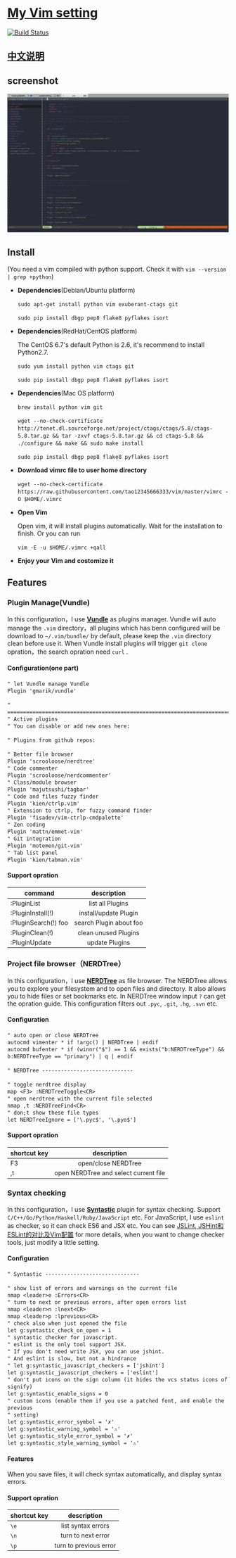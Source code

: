 # [My Vim setting](http://tao12345666333.github.com/vim)
[![Build Status](https://travis-ci.org/tao12345666333/vim.png)](https://travis-ci.org/tao12345666333/vim)

## [中文说明](README-zh.md)

## screenshot

![screenshot.png](screenshot.png)

## Install
(You need a vim compiled with python support. Check it with `vim --version | grep +python`)

* **Dependencies**(Debian/Ubuntu platform)

    `sudo apt-get install python vim exuberant-ctags git`

    `sudo pip install dbgp pep8 flake8 pyflakes isort`

* **Dependencies**(RedHat/CentOS platform)

    The CentOS 6.7's default Python is 2.6, it's recommend to install Python2.7.

    `sudo yum install python vim ctags git`

    `sudo pip install dbgp pep8 flake8 pyflakes isort`

* **Dependencies**(Mac OS platform)

    `brew install python vim git`

    `wget --no-check-certificate http://tenet.dl.sourceforge.net/project/ctags/ctags/5.8/ctags-5.8.tar.gz && tar -zxvf ctags-5.8.tar.gz && cd ctags-5.8 && ./configure && make && sudo make install`

    `sudo pip install dbgp pep8 flake8 pyflakes isort`

* **Download vimrc file to user home directory**

    `wget --no-check-certificate https://raw.githubusercontent.com/tao12345666333/vim/master/vimrc -O $HOME/.vimrc`

* **Open Vim**

    Open vim, it will install plugins automatically. Wait for the installation to finish.
    Or you can run

    `vim -E -u $HOME/.vimrc +qall`

* **Enjoy your Vim and costomize it**

## Features

### Plugin Manage(Vundle)

In this configuration，I use [**Vundle**](https://github.com/VundleVim/Vundle.vim) as plugins manager. Vundle will auto manage the `.vim` directory，all plugins which has benn configured will be download to `~/.vim/bundle/` by default, please keep the `.vim` directory clean before use it. When Vundle install plugins will trigger `git clone` opration，the search opration need `curl` .

#### Configuration(one part)

```vim
" let Vundle manage Vundle
Plugin 'gmarik/vundle'

" ============================================================================
" Active plugins
" You can disable or add new ones here:

" Plugins from github repos:

" Better file browser
Plugin 'scrooloose/nerdtree'
" Code commenter
Plugin 'scrooloose/nerdcommenter'
" Class/module browser
Plugin 'majutsushi/tagbar'
" Code and files fuzzy finder
Plugin 'kien/ctrlp.vim'
" Extension to ctrlp, for fuzzy command finder
Plugin 'fisadev/vim-ctrlp-cmdpalette'
" Zen coding
Plugin 'mattn/emmet-vim'
" Git integration
Plugin 'motemen/git-vim'
" Tab list panel
Plugin 'kien/tabman.vim'

```

#### Support opration

|   command             |    description        |
|-----------------------|:---------------------:|
|  :PluginList          |   list all Plugins    |
|  :PluginInstall(!)    | install/update Plugin |
|  :PluginSearch(!) foo |search Plugin about foo|
|  :PluginClean(!)      |  clean unused Plugins |
|  :PluginUpdate        |      update Plugins   |


### Project file browser（NERDTree）

In this configuration，I use [**NERDTree**](https://github.com/scrooloose/nerdtree) as file browser. The NERDTree allows you to explore your filesystem and to open files and directory. It also allows you to hide files or set bookmarks etc. In NERDTree window input `?` can get the opration guide. This configuration filters out `.pyc`, `.git`, `.hg`, `.svn` etc.

#### Configuration

```vim
" auto open or close NERDTree
autocmd vimenter * if !argc() | NERDTree | endif
autocmd bufenter * if (winnr("$") == 1 && exists("b:NERDTreeType") && b:NERDTreeType == "primary") | q | endif

" NERDTree -----------------------------

" toggle nerdtree display
map <F3> :NERDTreeToggle<CR>
" open nerdtree with the current file selected
nmap ,t :NERDTreeFind<CR>
" don;t show these file types
let NERDTreeIgnore = ['\.pyc$', '\.pyo$']
```

#### Support opration

|  shortcut key         |    description             |
|-----------------------|:--------------------------:|
|      F3               | open/close NERDTree        |
|      ,t               |open NERDTree and select current file|


### Syntax checking

In this configuration，I use [**Syntastic**](https://github.com/scrooloose/syntastic) plugin for syntax checking. Support `C/C++/Go/Python/Haskell/Ruby/JavaScript` etc. For JavaScript, I use `eslint` as checker, so it can check ES6 and JSX etc. You can see [JSLint, JSHint和ESLint的对比及Vim配置](http://moelove.info/2015/11/28/JSLint-JSHint-ESLint%E5%AF%B9%E6%AF%94%E5%92%8CVim%E9%85%8D%E7%BD%AE/) for more details, when you want to change checker tools, just modify a little setting.

#### Configuration

```vim
" Syntastic ------------------------------

" show list of errors and warnings on the current file
nmap <leader>e :Errors<CR>
" turn to next or previous errors, after open errors list
nmap <leader>n :lnext<CR>
nmap <leader>p :lprevious<CR>
" check also when just opened the file
let g:syntastic_check_on_open = 1
" syntastic checker for javascript.
" eslint is the only tool support JSX.
" If you don't need write JSX, you can use jshint.
" And eslint is slow, but not a hindrance
" let g:syntastic_javascript_checkers = ['jshint']
let g:syntastic_javascript_checkers = ['eslint']
" don't put icons on the sign column (it hides the vcs status icons of signify)
let g:syntastic_enable_signs = 0
" custom icons (enable them if you use a patched font, and enable the previous 
" setting)
let g:syntastic_error_symbol = '✗'
let g:syntastic_warning_symbol = '⚠'
let g:syntastic_style_error_symbol = '✗'
let g:syntastic_style_warning_symbol = '⚠'
```

#### Features

When you save files, it will check syntax automatically, and display syntax errors.

#### Support opration

|   shortcut key        |    description             |
|-----------------------|:--------------------------:|
|       `\e`            |     list syntax errors     |
|       `\n`            |     turn to next error     |
|       `\p`            |     turn to previous error |
